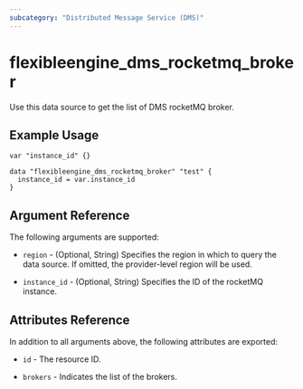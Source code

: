 ```yaml
---
subcategory: "Distributed Message Service (DMS)"
---
```


# flexibleengine_dms_rocketmq_broker

Use this data source to get the list of DMS rocketMQ broker.

## Example Usage

```hcl
var "instance_id" {}

data "flexibleengine_dms_rocketmq_broker" "test" {
  instance_id = var.instance_id
}
```

## Argument Reference

The following arguments are supported:

* `region` - (Optional, String) Specifies the region in which to query the data source.
  If omitted, the provider-level region will be used.

* `instance_id` - (Optional, String) Specifies the ID of the rocketMQ instance.

## Attributes Reference

In addition to all arguments above, the following attributes are exported:

* `id` - The resource ID.

* `brokers` - Indicates the list of the brokers.
